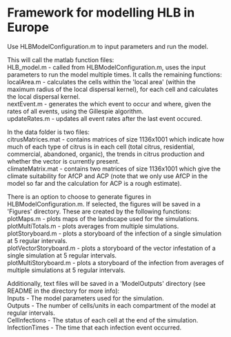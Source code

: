 # Framework for modelling HLB in Europe
  
Use HLBModelConfiguration.m to input parameters and run the model.  
  
This will call the matlab function files:  
HLB_model.m - called from HLBModelConfiguration.m, uses the input parameters to run the model multiple times. It calls the remaining functions:  
localArea.m - calculates the cells within the 'local area' (within the maximum radius of the local dispersal kernel), for each cell and calculates the local dispersal kernel.  
nextEvent.m - generates the which event to occur and where, given the rates of all events, using the Gillespie algorithm.  
updateRates.m - updates all event rates after the last event occured.  

In the data folder is two files:  
citrusMatrices.mat - contains matrices of size 1136x1001 which indicate how much of each type of citrus is in each cell (total citrus, residential, commercial, abandoned, organic), the trends in citrus production and whether the vector is currently present.  
climateMatrix.mat - contains two matrices of size 1136x1001 which give the climate suitability for AfCP and ACP (note that we only use AfCP in the model so far and the calculation for ACP is a rough estimate).  
  
There is an option to choose to generate figures in HLBModelConfiguration.m. If selected, the figures will be saved in a 'Figures' directory.
These are created by the following functions:  
plotMaps.m - plots maps of the landscape used for the simulations.  
plotMultiTotals.m - plots averages from multiple simulations.  
plotStoryboard.m - plots a storyboard of the infection of a single simulation at 5 regular intervals.  
plotVectorStoryboard.m - plots a storyboard of the vector infestation of a single simulation at 5 regular intervals.  
plotMultiStoryboard.m - plots a storyboard of the infection from averages of multiple simulations at 5 regular intervals.  
  
Additionally, text files will be saved in a 'ModelOutputs' directory (see README in the directory for more info):  
Inputs - The model parameters used for the simulation.  
Outputs - The number of cells/units in each compartment of the model at regular intervals.  
CellInfections - The status of each cell at the end of the simulation.  
InfectionTimes - The time that each infection event occurred.  
